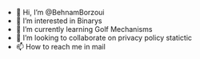 - 👋 Hi, I’m @BehnamBorzoui
- 👀 I’m interested in Binarys
- 🌱 I’m currently learning Golf Mechanisms
- 💞️ I’m looking to collaborate on privacy policy statictic
- 📫 How to reach me in mail                                                                                                                                     

<!---
BehnamBorzoui/BehnamBorzoui is a ✨ special ✨ repository because its `README.md` (this file) appears on your GitHub profile.
You can click the Preview link to take a look at your changes.
--->
